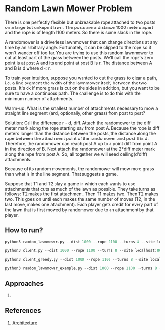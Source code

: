 # Random Lawn Mower Problem

There is one perfectly flexible but unbreakable rope attached to two posts on a large but unkepmt lawn. The posts are a distance 1000 meters apart and the rope is of length 1100 meters. So there is some slack in the rope.

A randomower is a driverless lawnmower that can change directions at any time by an arbitrary angle. Fortunately, it can be clipped to the rope so it won't wander off too far. You are trying to use this random lawnmower to cut at least part of the grass between the posts. We'll call the rope's zero point is at post A and its end point at post B is r. The distance between A and B is d where d < r.

To train your intuition, suppose you wanted to cut the grass to clear a path, i.e. a line segment the width of the lawnmower itself, between the two posts. It's ok if more grass is cut on the sides in addition, but you want to be sure to have a continuous path. The challenge is to do this with the minimum number of attachments.

Warm-up: What is the smallest number of attachments necessary to mow a straight line segment (and, optionally, other grass) from post to post?

Solution: Call the difference r - d, diff. Attach the randomower to the diff meter mark along the rope starting say from post A. Because the rope is diff meters longer than the distance between the posts, the distance along the rope between the attachment point of the randomower and post B is d. Therefore, the randomower can reach post A up to a point diff from point A in the direction of B. Next attach the randomower at the 2*diff meter mark along the rope from post A. So, all together we will need ceiling(d/diff) attachments.

Because of its random movements, the randomower will mow more grass than what is in the line segment. That suggests a game.

Suppose that T1 and T2 play a game in which each wants to use attachments that cuts as much of the lawn as possible. They take turns as follows: T2 makes the first attachment. Then T1 makes two. Then T2 makes two. This goes on until each makes the same number of moves (T2, in the last move, makes one attachment). Each player gets credit for every part of the lawn that is first mowed by randomower due to an attachment by that player.

## How to run?
```python
python3 random_lawnmower.py --dist 1000 --rope 1100 --turns 8 --site localhost:8000

python3 client.py --dist 1000 --rope 1100 --turns 8 --site localhost:8000 --name sam --tries 8 -f

python3 client_greedy.py --dist 1000 --rope 1100 --turns 8 --site localhost:8000 --name test_greedy --tries 8

python3 random_lawnmower_example.py --dist 1000 --rope 1100 --turns 8 --site localhost:8000 --name random --tries 20
```

## Approaches
1. 

## References
1. [Architecture](https://github.com/dan-simon/random-lawnmower)
